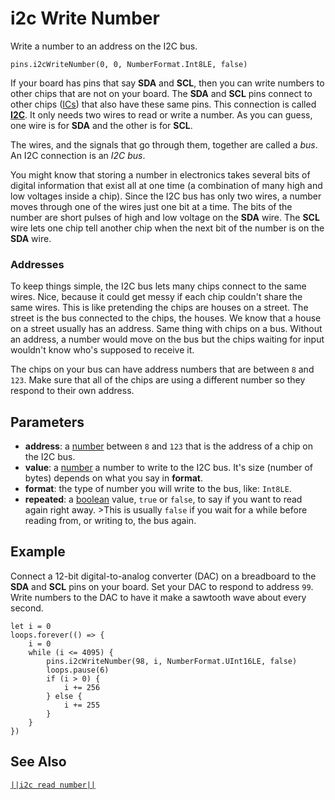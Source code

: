 # i2c Write Number

Write a number to an address on the I2C bus.

```sig
pins.i2cWriteNumber(0, 0, NumberFormat.Int8LE, false)
```

If your board has pins that say **SDA** and **SCL**, then you can write numbers to other chips that are not on your board. The **SDA** and **SCL** pins connect to other chips ([ICs](https://wikipedia.org/wiki/Integrated_circuit)) that also have these same pins. This connection is called [**I2C**](https://wikipedia.org/wiki/I2C). It only needs two wires to read or write a number. As you can guess, one wire is for **SDA** and the other is for **SCL**.

The wires, and the signals that go through them, together are called a *bus*. An I2C connection is an *I2C bus*.

You might know that storing a number in electronics takes several bits of digital information that exist all at one time (a combination of many high and low voltages inside a chip). Since the I2C bus has only two wires, a number moves through one of the wires just one bit at a time. The bits of the number are short pulses of high and low voltage on the **SDA** wire. The **SCL** wire lets one chip tell another chip when the next bit of the number is on the **SDA** wire.

### Addresses

To keep things simple, the I2C bus lets many chips connect to the same wires. Nice, because it could get messy if each chip couldn't share the same wires. This is like pretending the chips are houses on a street. The street is the bus connected to the chips, the houses. We know that a house on a street usually has an address. Same thing with chips on a bus. Without an address, a number would move on the bus but the chips waiting for input wouldn't know who's supposed to receive it.

The chips on your bus can have address numbers that are between `8` and `123`. Make sure that all of the chips are using a different number so they respond to their own address.

## Parameters

* **address**: a [number](types/number) between `8` and `123` that is the address of a chip on the I2C bus.
* **value**: a [number](types/number) a number to write to the I2C bus. It's size (number of bytes) depends on what you say in **format**. 
* **format**: the type of number you will write to the bus, like: `Int8LE`.
* **repeated**: a [boolean](/types/boolean) value, `true` or `false`, to say if you want to read again right away. >This is usually `false` if you wait for a while before reading from, or writing to, the bus again.

## Example

Connect a 12-bit digital-to-analog converter (DAC) on a breadboard to the **SDA** and **SCL** pins on your board. Set your DAC to respond to address `99`. Write numbers to the DAC to have it make a sawtooth wave about every second.

```blocks
let i = 0
loops.forever(() => {
    i = 0
    while (i <= 4095) {
        pins.i2cWriteNumber(98, i, NumberFormat.UInt16LE, false)
        loops.pause(6)
        if (i > 0) {
            i += 256
        } else {
            i += 255
        }
    }
})
```

## See Also

[`||i2c read number||`](/reference/pins/i2c-read-number)